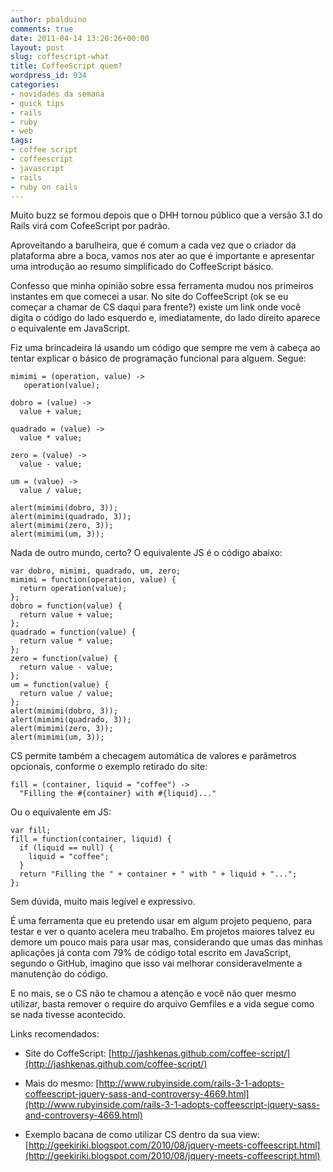```yaml
---
author: pbalduino
comments: true
date: 2011-04-14 13:20:26+00:00
layout: post
slug: coffescript-what
title: CoffeeScript quem?
wordpress_id: 934
categories:
- novidades da semana
- quick tips
- rails
- ruby
- web
tags:
- coffee script
- coffeescript
- javascript
- rails
- ruby on rails
---
```


Muito buzz se formou depois que o DHH tornou público que a versão 3.1 do Rails virá com CofeeScript por padrão.

Aproveitando a barulheira, que é comum a cada vez que o criador da plataforma abre a boca, vamos nos ater ao que é importante e apresentar uma introdução ao resumo simplificado do CoffeeScript básico.

Confesso que minha opinião sobre essa ferramenta mudou nos primeiros instantes em que comecei a usar. No site do CoffeeScript (ok se eu começar a chamar de CS daqui para frente?) existe um link onde você digita o código do lado esquerdo e, imediatamente, do lado direito aparece o equivalente em JavaScript.

Fiz uma brincadeira lá usando um código que sempre me vem à cabeça ao tentar explicar o básico de programação funcional para alguem. Segue:

    
    mimimi = (operation, value) ->
       operation(value);
    
    dobro = (value) ->
      value + value;
    
    quadrado = (value) ->
      value * value;
    
    zero = (value) ->
      value - value;
    
    um = (value) ->
      value / value;
    
    alert(mimimi(dobro, 3));
    alert(mimimi(quadrado, 3));
    alert(mimimi(zero, 3));
    alert(mimimi(um, 3));


Nada de outro mundo, certo? O equivalente JS é o código abaixo:

    
    var dobro, mimimi, quadrado, um, zero;
    mimimi = function(operation, value) {
      return operation(value);
    };
    dobro = function(value) {
      return value + value;
    };
    quadrado = function(value) {
      return value * value;
    };
    zero = function(value) {
      return value - value;
    };
    um = function(value) {
      return value / value;
    };
    alert(mimimi(dobro, 3));
    alert(mimimi(quadrado, 3));
    alert(mimimi(zero, 3));
    alert(mimimi(um, 3));


CS permite também a checagem automática de valores e parâmetros opcionais, conforme o exemplo retirado do site:

    
    fill = (container, liquid = "coffee") ->
      "Filling the #{container} with #{liquid}..."


Ou o equivalente em JS:

    
    var fill;
    fill = function(container, liquid) {
      if (liquid == null) {
        liquid = "coffee";
      }
      return "Filling the " + container + " with " + liquid + "...";
    };


Sem dúvida, muito mais legível e expressivo.

É uma ferramenta que eu pretendo usar em algum projeto pequeno, para testar e ver o quanto acelera meu trabalho. Em projetos maiores talvez eu demore um pouco mais para usar mas, considerando que umas das minhas aplicações já conta com 79% de código total escrito em JavaScript, segundo o GitHub, imagino que isso vai melhorar consideravelmente a manutenção do código.

E no mais, se o CS não te chamou a atenção e você não quer mesmo utilizar, basta remover o require do arquivo Gemfiles e a vida segue como se nada tivesse acontecido.

Links recomendados:



	
  * Site do CoffeScript: [http://jashkenas.github.com/coffee-script/](http://jashkenas.github.com/coffee-script/)

	
  * Mais do mesmo: [http://www.rubyinside.com/rails-3-1-adopts-coffeescript-jquery-sass-and-controversy-4669.html](http://www.rubyinside.com/rails-3-1-adopts-coffeescript-jquery-sass-and-controversy-4669.html)

	
  * Exemplo bacana de como utilizar CS dentro da sua view: [http://geekiriki.blogspot.com/2010/08/jquery-meets-coffeescript.html](http://geekiriki.blogspot.com/2010/08/jquery-meets-coffeescript.html)


